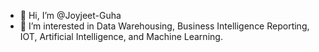 - 👋 Hi, I’m @Joyjeet-Guha
- 👀 I’m interested in Data Warehousing, Business Intelligence Reporting, IOT, Artificial Intelligence, and Machine Learning.


<!---
Joyjeet-Guha/Joyjeet-Guha is a ✨ special ✨ repository because its `README.md` (this file) appears on your GitHub profile.
You can click the Preview link to take a look at your changes.
--->
